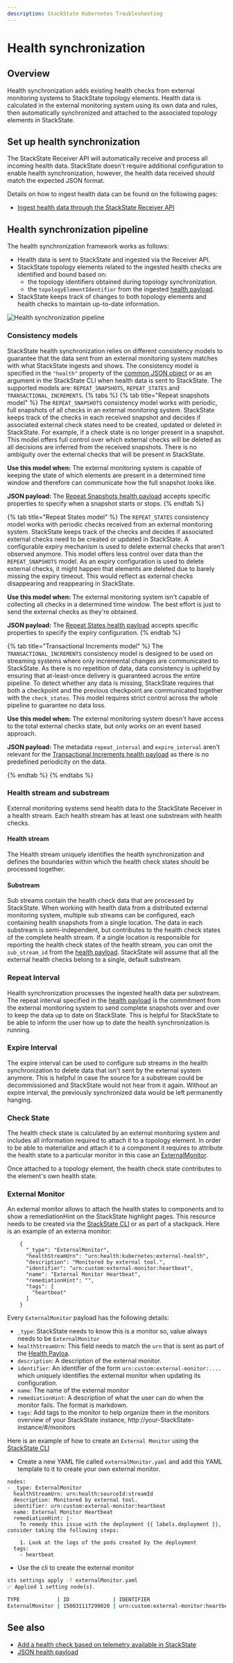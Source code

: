 ```yaml
---
description: StackState Kubernetes Troubleshooting
---
```


# Health synchronization

## Overview

Health synchronization adds existing health checks from external monitoring systems to StackState topology elements. Health data is calculated in the external monitoring system using its own data and rules, then automatically synchronized and attached to the associated topology elements in StackState.

## Set up health synchronization

The StackState Receiver API will automatically receive and process all incoming health data. StackState doesn't require additional configuration to enable health synchronization, however, the health data received should match the expected JSON format.

Details on how to ingest health data can be found on the following pages:

* [Ingest health data through the StackState Receiver API](send-health-data/send-health-data.md)


## Health synchronization pipeline

The health synchronization framework works as follows:

* Health data is sent to StackState and ingested via the Receiver API.
* StackState topology elements related to the ingested health checks are identified and bound based on:
  * the topology identifiers obtained during topology synchronization.
  * the `topologyElementIdentifier` from the ingested [health payload](send-health-data/send-health-data.md#json-health-payload).
* StackState keeps track of changes to both topology elements and health checks to maintain up-to-date information.

![Health synchronization pipeline](../../.gitbook/assets/health-sync-pipeline.svg)

### Consistency models
StackState health synchronization relies on different consistency models to guarantee that the data sent from an external monitoring system matches with what StackState ingests and shows. The consistency model is specified in the `"health"` property of the [common JSON object](/configure/health/send-health-data/send-health-data.md#common-json-object) or as an argument in the StackState CLI when health data is sent to StackState. The supported models are: `REPEAT_SNAPSHOTS`, `REPEAT_STATES` and `TRANSACTIONAL_INCREMENTS`. 
{% tabs %}
{% tab title="Repeat snapshots model" %}
The `REPEAT_SNAPSHOTS` consistency model works with periodic, full snapshots of all checks in an external monitoring system. StackState keeps track of the checks in each received snapshot and decides if associated external check states need to be created, updated or deleted in StackState. For example, if a check state is no longer present in a snapshot. This model offers full control over which external checks will be deleted as all decisions are inferred from the received snapshots. There is no ambiguity over the external checks that will be present in StackState.

**Use this model when:** The external monitoring system is capable of keeping the state of which elements are present in a determined time window and therefore can communicate how the full snapshot looks like. 

**JSON payload:** The [Repeat Snapshots health payload](/configure/health/send-health-data/repeat_snapshots.md) accepts specific properties to specify when a snapshot starts or stops.
{% endtab %}

{% tab title="Repeat States model" %}
The `REPEAT_STATES` consistency model works with periodic checks received from an external monitoring system. StackState keeps track of the checks and decides if associated external checks need to be created or updated in StackState. A configurable expiry mechanism is used to delete external checks that aren't observed anymore. This model offers less control over data than the `REPEAT_SNAPSHOTS` model. As an expiry configuration is used to delete external checks, it might happen that elements are deleted due to barely missing the expiry timeout. This would reflect as external checks disappearing and reappearing in StackState.

**Use this model when:** The external monitoring system isn't capable of collecting all checks in a determined time window. The best effort is just to send the external checks as they're obtained.

**JSON payload:** The [Repeat States health payload](/configure/health/send-health-data/repeat_states.md) accepts specific properties to specify the expiry configuration.
{% endtab %}

{% tab title="Transactional Increments model" %}
The `TRANSACTIONAL_INCREMENTS` consistency model is designed to be used on streaming systems where only incremental changes are communicated to StackState. As there is no repetition of data, data consistency is upheld by ensuring that at-least-once delivery is guaranteed across the entire pipeline. To detect whether any data is missing, StackState requires that both a checkpoint and the previous checkpoint are communicated together with the `check_states`. This model requires strict control across the whole pipeline to guarantee no data loss.

**Use this model when:** The external monitoring system doesn't have access to the total external checks state, but only works on an event based approach. 

**JSON payload:** The metadata `repeat_interval` and `expire_interval` aren't relevant for the [Transactional Increments health payload](/configure/health/send-health-data/transactional_increments.md) as there is no predefined periodicity on the data.

{% endtab %}
{% endtabs %}

### Health stream and substream

External monitoring systems send health data to the StackState Receiver in a health stream. Each health stream has at least one substream with health checks.

#### Health stream

The Health stream uniquely identifies the health synchronization and defines the boundaries within which the health check states should be processed together.

#### Substream

Sub streams contain the health check data that are processed by StackState. When working with health data from a distributed external monitoring system, multiple sub streams can be configured, each containing health snapshots from a single location. The data in each substream is semi-independent, but contributes to the health check states of the complete health stream. If a single location is responsible for reporting the health check states of the health stream, you can omit the `sub_stream_id` from the [health payload](/configure/health/send-health-data/send-health-data.md#json-health-payload). StackState will assume that all the external health checks belong to a single, default substream. 


### Repeat Interval

Health synchronization processes the ingested health data per substream. The repeat interval specified in the [health payload](/configure/health/send-health-data/send-health-data.md#json-health-payload) is the commitment from the external monitoring system to send complete snapshots over and over to keep the data up to date on StackState. This is helpful for StackState to be able to inform the user how up to date the health synchronization is running.

### Expire Interval

The expire interval can be used to configure sub streams in the health synchronization to delete data that isn't sent by the external system anymore. This is helpful in case the source for a substream could be decommissioned and StackState would not hear from it again. Without an expire interval, the previously synchronized data would be left permanently hanging.

### Check State

The health check state is calculated by an external monitoring system and includes all information required to attach it to a topology element. In order to be able to materialize and attach it to a component it requires to attribute the health state to a particular monitor in this case an [ExternalMonitor](#external-monitor).

Once attached to a topology element, the health check state contributes to the element's own health state. 

### External Monitor

An external monitor allows to attach the health states to components and to show a remediationHint on the StackState highlight pages. This resource needs to be created via the [StackState CLI](../../setup/cli/k8sTs-cli-sts.md) or as part of a stackpack. Here is an example of an externa monitor:

```
    {
      "_type": "ExternalMonitor",
      "healthStreamUrn": "urn:health:kubernetes:external-health",
      "description": "Monitored by external tool.",
      "identifier": "urn:custom:external-monitor:heartbeat",
      "name": "External Monitor Heartbeat",
      "remediationHint": "",
      "tags": [
        "heartbeat"
      ]
    }
```
Every `ExternalMonitor` payload has the following details:

* `_type`: StackState needs to know this is a monitor so, value always needs to be `ExternalMonitor`
* `healthStreamUrn`: This field needs to match the `urn` that is sent as part of the [Health Payloa](./send-health-data/repeat_snapshots#json-property-health).
* `description`: A description of the external monitor.
* `identifier`: An identifier of the form `urn:custom:external-monitor:....` which uniquely identifies the external monitor when updating its configuration.
* `name`: The name of the external monitor
* `remediationHint`: A description of what the user can do when the monitor fails. The format is markdown. 
* `tags`: Add tags to the monitor to help organize them in the monitors overview of your StackState instance, http://your-StackState-instance/#/monitors

Here is an example of how to create an `External Monitor` using the [StackState CLI](../../setup/cli/k8sTs-cli-sts.md)
* Create a new YAML file called `externalMonitor.yaml` and add this YAML template to it to create your own external monitor.
```
nodes:
- _type: ExternalMonitor
  healthStreamUrn: urn:health:sourceId:streamId
  description: Monitored by external tool.
  identifier: urn:custom:external-monitor:heartbeat
  name: External Monitor Heartbeat
  remediationHint: |-
    To remedy this issue with the deployment {{ labels.deployment }}, consider taking the following steps:
    
    1. Look at the logs of the pods created by the deployment
  tags:
    - heartbeat
```
* Use the cli to create the external monitor
```bash
sts settings apply -f externalMonitor.yaml 
✅ Applied 1 setting node(s).                                                                                                                                                                                                               

TYPE            | ID              | IDENTIFIER                            | NAME                      
ExternalMonitor | 150031117290020 | urn:custom:external-monitor:heartbeat | External Monitor Heartbeat
```

## See also

* [Add a health check based on telemetry available in StackState](../../use/checks-and-monitors/add-a-health-check.md)
* [JSON health payload](/configure/health/send-health-data/send-health-data.md#json-health-payload)

